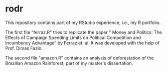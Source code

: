 # rodr
This repository contains part of my RStudio experience, i.e., my R portfolio.

The first file "ferraz.R" tries to replicate the paper " Money and Politics: The Effects of Campaign Spending Limits on Political Competition and Incumbency Advantage" by Ferraz et. al. It was developed with the help of Prof. Dimas Fazio.

The second file "amazon.R" contains an analysis of deforestation of the Brazilian Amazon Rainforest, part of my master's dissertation.
